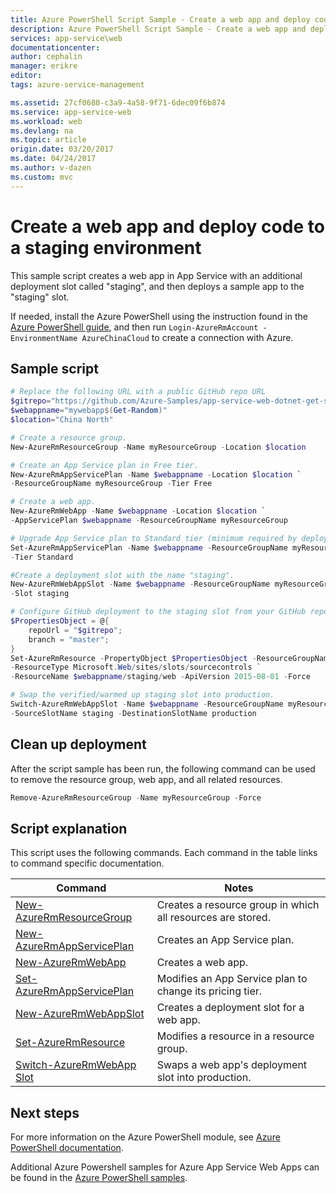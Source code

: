 ```yaml
---
title: Azure PowerShell Script Sample - Create a web app and deploy code to a staging environment | Azure
description: Azure PowerShell Script Sample - Create a web app and deploy code to a staging environment
services: app-service\web
documentationcenter: 
author: cephalin
manager: erikre
editor: 
tags: azure-service-management

ms.assetid: 27cf0680-c3a9-4a58-9f71-6dec09f6b874
ms.service: app-service-web
ms.workload: web
ms.devlang: na
ms.topic: article
origin.date: 03/20/2017
ms.date: 04/24/2017
ms.author: v-dazen
ms.custom: mvc
---
```


# Create a web app and deploy code to a staging environment

This sample script creates a web app in App Service with an additional deployment slot called "staging", and then deploys a sample app to the "staging" slot.

If needed, install the Azure PowerShell using the instruction found in the [Azure PowerShell guide](https://docs.microsoft.com/powershell/azure/overview), and then run `Login-AzureRmAccount -EnvironmentName AzureChinaCloud` to create a connection with Azure.

## Sample script

```powershell
# Replace the following URL with a public GitHub repo URL
$gitrepo="https://github.com/Azure-Samples/app-service-web-dotnet-get-started.git"
$webappname="mywebapp$(Get-Random)"
$location="China North"

# Create a resource group.
New-AzureRmResourceGroup -Name myResourceGroup -Location $location

# Create an App Service plan in Free tier.
New-AzureRmAppServicePlan -Name $webappname -Location $location `
-ResourceGroupName myResourceGroup -Tier Free

# Create a web app.
New-AzureRmWebApp -Name $webappname -Location $location `
-AppServicePlan $webappname -ResourceGroupName myResourceGroup

# Upgrade App Service plan to Standard tier (minimum required by deployment slots)
Set-AzureRmAppServicePlan -Name $webappname -ResourceGroupName myResourceGroup `
-Tier Standard

#Create a deployment slot with the name "staging".
New-AzureRmWebAppSlot -Name $webappname -ResourceGroupName myResourceGroup `
-Slot staging

# Configure GitHub deployment to the staging slot from your GitHub repo and deploy once.
$PropertiesObject = @{
    repoUrl = "$gitrepo";
    branch = "master";
}
Set-AzureRmResource -PropertyObject $PropertiesObject -ResourceGroupName myResourceGroup `
-ResourceType Microsoft.Web/sites/slots/sourcecontrols `
-ResourceName $webappname/staging/web -ApiVersion 2015-08-01 -Force

# Swap the verified/warmed up staging slot into production.
Switch-​Azure​Rm​Web​App​Slot -Name $webappname -ResourceGroupName myResourceGroup `
-SourceSlotName staging -DestinationSlotName production
```

## Clean up deployment 

After the script sample has been run, the following command can be used to remove the resource group, web app, and all related resources.

```powershell
Remove-AzureRmResourceGroup -Name myResourceGroup -Force
```

## Script explanation

This script uses the following commands. Each command in the table links to command specific documentation.

| Command | Notes |
|---|---|
| [New-AzureRmResourceGroup](https://docs.microsoft.com/powershell/module/azurerm.resources/new-azurermresourcegroup) | Creates a resource group in which all resources are stored. |
| [New-AzureRmAppServicePlan](https://docs.microsoft.com/powershell/module/azurerm.websites/new-azurermappserviceplan) | Creates an App Service plan. |
| [New-AzureRmWebApp](https://docs.microsoft.com/powershell/module/azurerm.websites/new-azurermwebapp) | Creates a web app. |
| [Set-AzureRmAppServicePlan](https://docs.microsoft.com/powershell/module/azurerm.websites/set-azurermappserviceplan) | Modifies an App Service plan to change its pricing tier. |
| [New-AzureRmWebAppSlot](https://docs.microsoft.com/powershell/module/azurerm.websites/new-azurermwebappslot) | Creates a deployment slot for a web app. |
| [Set-AzureRmResource](https://docs.microsoft.com/powershell/module/azurerm.resources/set-azurermresource) | Modifies a resource in a resource group. |
| [Switch-​Azure​Rm​Web​App​Slot](https://docs.microsoft.com/powershell/module/azurerm.websites/switch-azurermwebappslot) | Swaps a web app's deployment slot into production. |

## Next steps

For more information on the Azure PowerShell module, see [Azure PowerShell documentation](https://docs.microsoft.com/powershell/azure/overview).

Additional Azure Powershell samples for Azure App Service Web Apps can be found in the [Azure PowerShell samples](../app-service-powershell-samples.md).
